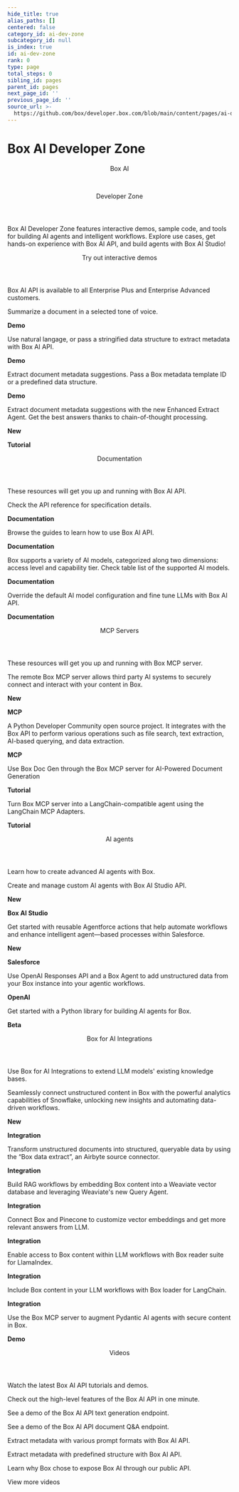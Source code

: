 ```yaml
---
hide_title: true
alias_paths: []
centered: false
category_id: ai-dev-zone
subcategory_id: null
is_index: true
id: ai-dev-zone
rank: 0
type: page
total_steps: 0
sibling_id: pages
parent_id: pages
next_page_id: ''
previous_page_id: ''
source_url: >-
  https://github.com/box/developer.box.com/blob/main/content/pages/ai-dev-zone/index.md
---
```

# Box AI Developer Zone

<Centered wide id="ai-developer-zone" >

<HeroImage type="AiDevZone" imageWidth="600" imageHeight="400">

<Header>

Box AI

</br>

Developer Zone

</Header>

Box AI Developer Zone features interactive
demos, sample code, and tools for building
AI agents and intelligent workflows. Explore
use cases, get hands-on experience with
Box AI API, and build agents with Box AI Studio!

</HeroImage>

</Centered>

<Centered mid>

<Header centered>

Try out interactive demos

</Header>

Box AI API is available to all Enterprise Plus and Enterprise Advanced customers.

<TileGrid rows="4">

<Tile type="ai" title="Get a summary" href="/ai-dev-zone-summary">

Summarize a document in a selected tone of voice.

<strong style="background-color: #e8e8e8">

Demo

</strong>

</Tile>

<Tile type="ai" title="Extract metadata from files (freeform)" href="/ai-dev-zone-metadata">

Use natural langage, or pass a stringified data structure
to extract metadata with Box AI API.

<strong style="background-color: #e8e8e8">

Demo

</strong>

</Tile>

<Tile type="ai" title="Extract metadata from files (structured)" href="/ai-dev-zone-metadata-structured">

Extract document metadata suggestions. Pass a Box metadata template
ID or a predefined data structure.

<strong style="background-color: #e8e8e8">

Demo

</strong>

</Tile>

<Tile type="ai" title="Use Box AI Enhanced Extract Agent" href="https://medium.com/box-developer-blog/box-ai-enhanced-extract-agent-a-developers-guide-41eb59b2cc54">

Extract document metadata suggestions with the new Enhanced Extract Agent. Get the best answers thanks to chain-of-thought processing.

<div>

<strong style="background-color: #92e0c0">

New

</strong>

<strong style="background-color: #e8e8e8">

Tutorial

</strong>

</div>

</Tile>

</TileGrid>

</Centered>

<Centered mid>

<Header>

Documentation

</Header>

<p style="text-align: left; margin-left: 0;">

These resources will get you up and running with Box AI API.

</p>

<TileGrid rows="4">

<Tile type="code-new" title="Box AI API reference" href="/reference/resources/ai-response/">

Check the API reference for specification details.

<strong style="background-color: #e8e8e8">

Documentation

</strong>

</Tile>

<Tile type="code-new" title="Get started with Box AI API" href="/guides/box-ai/">

Browse the guides to learn how to use Box AI API.

<strong style="background-color: #e8e8e8">

Documentation

</strong>

</Tile>

<Tile type="code-new" title="Supported AI models" href="/guides/box-ai/supported-models/">

Box supports a variety of AI models, categorized along two dimensions: access level and capability tier. Check table list of the supported AI models.

<strong style="background-color: #e8e8e8">

Documentation

</strong>

</Tile>

<Tile type="code-new" title="Override AI model configuration" href="/guides/box-ai/ai-agents/ai-agent-overrides/">

Override the default AI model configuration and fine
tune LLMs with Box AI API.

<strong style="background-color: #e8e8e8">

Documentation

</strong>

</Tile>

</TileGrid>

</Centered>

<Centered mid>

<Header>

MCP Servers

</Header>

<p style="text-align: left; margin-left: 0;">

These resources will get you up and running with Box MCP server.

</p>

<TileGrid rows="4">

<Tile type="mcp" title="Remote Box MCP server" href="/guides/box-mcp/remote">

The remote Box MCP server allows third party AI systems to securely connect and interact with your content in Box.

<div>

<strong style="background-color: #92e0c0">

New

</strong>

<strong style="background-color: #e8e8e8">

MCP

</strong>

</div>

</Tile>

<Tile type="mcp" title="Self-hosted Box MCP server" href="/guides/box-mcp/self-hosted">

A Python Developer Community open source project. It integrates with the Box API to perform various operations such as file search, text extraction, AI-based querying, and data extraction.

<strong style="background-color: #e8e8e8">

MCP

</strong>

</Tile>

<Tile type="mcp" title="Box MCP server and Pydantic AI" href="https://medium.com/box-developer-blog/building-ai-powered-document-generation-with-box-mcp-and-pydantic-ai-48775b18ae32">

Use Box Doc Gen through the Box MCP server for AI-Powered Document Generation

<div>

<strong style="background-color: #e8e8e8">

Tutorial

</strong>

</div>

</Tile>

<Tile type="mcp" title="Box MCP server and LangChain MCP Adapters" href="https://medium.com/box-developer-blog/using-an-existing-mcp-server-with-langchain-mcp-adapters-94cdd4af6d1b">

Turn Box MCP server into a LangChain-compatible agent using the LangChain MCP Adapters.

<div>

<strong style="background-color: #e8e8e8">

Tutorial

</strong>

</div>

</Tile>

</TileGrid>

</Centered>

<Centered mid>

<Header>

AI agents

</Header>

<p style="text-align: left; margin-left: 0;">

Learn how to create advanced AI agents with Box.

</p>

<TileGrid rows="4">

<Tile type="model" title="Manage agents with Box AI Studio API" href="guides/ai-studio/getting-started-ai-studio/">

Create and manage custom AI agents with Box AI Studio API.

<div>

<strong style="background-color: #92e0c0">

New

</strong>

<strong style="background-color: #e8e8e8">

Box AI Studio

</strong>

</div>

</Tile>

<Tile type="model" title="Box for Agentforce Extension package" href="/guides/tooling/salesforce-toolkit/box-agentforce-package/">

Get started with reusable Agentforce actions that help automate workflows and enhance intelligent agent—based processes within Salesforce.

<div>

<strong style="background-color: #92e0c0">

New

</strong>

<strong style="background-color: #e8e8e8">

Salesforce

</strong>

</div>

</Tile>

<Tile type="model" title="Multi-agent workflows with Box and OpenAI" href="https://medium.com/box-developer-blog/building-multi-agent-workflows-with-openais-new-sdk-and-box-3e3c81cf4715">

Use OpenAI Responses API and a Box Agent to add unstructured data from your Box instance into your agentic workflows.

<div>

<strong style="background-color: #e8e8e8">

OpenAI

</strong>

</div>

</Tile>

<Tile type="model" title="Box AI Agents Toolkit" href="https://pypi.org/project/box-ai-agents-toolkit/">

Get started with a Python library for building AI agents for Box.

<strong style="background-color: #e8e8e8">

Beta

</strong>

</Tile>

</TileGrid>

</Centered>

<Centered mid>

<Header>

Box for AI Integrations

</Header>

<p style="text-align: left; margin-left: 0;">

Use Box for AI Integrations to extend LLM models' existing knowledge bases.

</p>

<TileGrid rows="4">

<Tile type="box-brown" title="Openflow Connector for Box" href="https://docs.snowflake.com/en/user-guide/data-integration/openflow/connectors/box/setup">

Seamlessly connect unstructured content in Box with the powerful analytics capabilities of Snowflake, unlocking new insights and automating data-driven workflows.

<div>

<strong style="background-color: #92e0c0">

New

</strong>

<strong style="background-color: #e8e8e8">

Integration

</strong>

</div>

</Tile>

<Tile type="box-brown" title="Airbyte" href="https://github.com/box-community/airbyte/blob/barduinor/source-box-devrel/docs/integrations/sources/box-data-extract.md">

Transform unstructured documents into structured, queryable data by using the “Box data extract”, an Airbyte source connector.

<div>

<strong style="background-color: #e8e8e8">

Integration

</strong>

</div>

</Tile>

<Tile type="box-brown" title="Weaviate" href="https://medium.com/box-developer-blog/weaviate-box-rag-recipe-with-weaviate-query-agent-1cb41cf9e68b">

Build RAG workflows by embedding Box content into a Weaviate vector database and leveraging Weaviate's new Query Agent.

<div>

<strong style="background-color: #e8e8e8">

Integration

</strong>

</div>

</Tile>

<Tile type="box-brown" title="Pinecone" href="https://medium.com/box-developer-blog/demo-box-pinecone-f03783c412bb">

Connect Box and Pinecone to customize vector embeddings and get more relevant answers from LLM.

<strong style="background-color: #e8e8e8">

Integration

</strong>

</Tile>

<Tile type="box-brown" title="LlamaIndex" href="https://github.com/run-llama/llama_index/tree/main/llama-index-integrations/readers/llama-index-readers-box#readme">

Enable access to Box content within LLM workflows with Box reader suite for LlamaIndex.

<strong style="background-color: #e8e8e8">

Integration

</strong>

</Tile>

<Tile type="box-brown" title="LangChain" href="https://python.langchain.com/docs/integrations/providers/box/">

Include Box content in your LLM workflows with Box loader for LangChain.

<strong style="background-color: #e8e8e8">

Integration

</strong>

</Tile>

<Tile type="box-brown" title="Pydantic AI and Box MCP" href="https://github.com/box-community/box-mcp-pydantic-ai">

Use the Box MCP server to augment Pydantic AI agents with secure content in Box.

<div>

<strong style="background-color: #e8e8e8">

Demo

</strong>

</div>

</Tile>

</TileGrid>

</Centered>

<Centered mid>

<Header centered>

Videos

</Header>

Watch the latest Box AI API tutorials and demos.

<TileGrid rows="3">

<Tile image="AI-API" title="AI API overview" href="https://www.youtube.com/watch?v=amhOj0YRVRQ&list=PLCSEWOlbcUyI2ta24oRr75_4igvMzKJ9q">

Check out the high-level features of the Box AI API in one minute.

</Tile>

<Tile image="API-text-gen" title="Endpoint overview" href="https://www.youtube.com/watch?v=xxR8aF4r3g8&list=PLCSEWOlbcUyI2ta24oRr75_4igvMzKJ9q">

See a demo of the Box AI API text generation endpoint.

</Tile>

<Tile image="API-q&a" title="Endpoint overview" href="https://www.youtube.com/watch?v=UyKfacz6G9g&list=PLCSEWOlbcUyI2ta24oRr75_4igvMzKJ9q">

See a demo of the Box AI API document Q&A endpoint.

</Tile>

<Tile image="API-extract" title="Endpoint overview" href="https://www.youtube.com/watch?v=fijj0CX67c4&list=PLCSEWOlbcUyI2ta24oRr75_4igvMzKJ9q">

Extract metadata with various prompt formats with Box AI API.

</Tile>

<Tile image="API-extract-structured" title="Endpoint overview" href="https://www.youtube.com/watch?v=dU3oo4sHZt0&list=PLCSEWOlbcUyI2ta24oRr75_4igvMzKJ9q">

Extract metadata with predefined structure with Box AI API.

</Tile>

<Tile image="API-interview" title="Hear from Box CPO Diego Dugatkin" href="https://www.youtube.com/watch?v=NA4NiqBdSg4&t=2s">

Learn why Box chose to expose Box AI through our public API.

</Tile>

</TileGrid>

<More secondary="true" to='https://www.youtube.com/playlist?list=PLCSEWOlbcUyIjaK2hCZMk6rSR1jg4r_4H' center>

View more videos

</More>

</Centered>